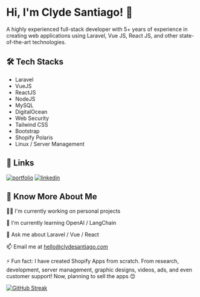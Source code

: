 
# Hi, I'm Clyde Santiago! 👋



A highly experienced full-stack developer with 5+ years of experience in creating web applications using Laravel, Vue JS, React JS, and other state-of-the-art technologies.


## 🛠 Tech Stacks
* Laravel
* VueJS
* ReactJS
* NodeJS
* MySQL
* DigitalOcean
* Web Security
* Tailwind CSS
* Bootstrap
* Shopify Polaris
* Linux / Server Management


## 🔗 Links
[![portfolio](https://img.shields.io/badge/my_portfolio-000?style=for-the-badge&logo=ko-fi&logoColor=white)](https://clydesantiago.com/)
[![linkedin](https://img.shields.io/badge/linkedin-0A66C2?style=for-the-badge&logo=linkedin&logoColor=white)](https://www.linkedin.com/in/clydesantiago/)
## 👨 Know More About Me
👩‍💻 I'm currently working on personal projects

🧠 I'm currently learning OpenAI / LangChain

💬 Ask me about Laravel / Vue / React

📫 Email me at hello@clydesantiago.com

⚡️ Fun fact: I have created Shopify Apps from scratch. From research, development, server management, graphic designs, videos, ads, and even customer support! Now, planning to sell the apps 😊

[![GitHub Streak](https://streak-stats.demolab.com/?user=clydesantiago&theme=dark)](https://git.io/streak-stats)
